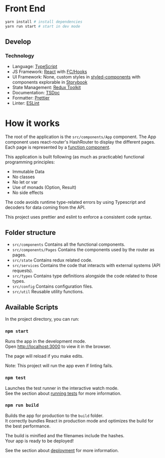 # Front End


```sh
yarn install # install dependencies
yarn run start # start in dev mode
```

## Develop

### Technology

- Language: [TypeScript](https://www.typescriptlang.org/)
- JS Framework: [React](https://reactjs.org/) with [FC/Hooks](https://reactjs.org/docs/hooks-intro.html)
- UI Framework: None, custom styles in [styled-components](https://styled-components.com/) with components explorable in [Storybook](https://storybook.js.org/)
- State Management: [Redux Toolkit](https://redux-toolkit.js.org/)
- Documentation: [TSDoc](https://tsdoc.org/)
- Formatter: [Prettier](https://prettier.io/)
- Linter: [ESLint](https://eslint.org/)

# How it works

The root of the application is the `src/components/App` component. The App component uses react-router's HashRouter to display the different pages. Each page is represented by a [function component](https://reactjs.org/docs/components-and-props.html).

This application is built following (as much as practicable) functional programming principles:

- Immutable Data
- No classes
- No let or var
- Use of monads (Option, Result)
- No side effects

The code avoids runtime type-related errors by using Typescript and decoders for data coming from the API.

This project uses prettier and eslint to enforce a consistent code syntax.

## Folder structure

- `src/components` Contains all the functional components.
- `src/components/Pages` Contains the components used by the router as pages.
- `src/state` Contains redux related code.
- `src/services` Contains the code that interacts with external systems (API requests).
- `src/types` Contains type definitions alongside the code related to those types.
- `src/config` Contains configuration files.
- `src/util` Reusable utility functions.

## Available Scripts

In the project directory, you can run:

### `npm start`

Runs the app in the development mode.<br />
Open [http://localhost:3000](http://localhost:3000) to view it in the browser.

The page will reload if you make edits.<br />

Note: This project will run the app even if linting fails.

### `npm test`

Launches the test runner in the interactive watch mode.<br />
See the section about [running tests](https://facebook.github.io/create-react-app/docs/running-tests) for more information.

### `npm run build`

Builds the app for production to the `build` folder.<br />
It correctly bundles React in production mode and optimizes the build for the best performance.

The build is minified and the filenames include the hashes.<br />
Your app is ready to be deployed!

See the section about [deployment](https://facebook.github.io/create-react-app/docs/deployment) for more information.

